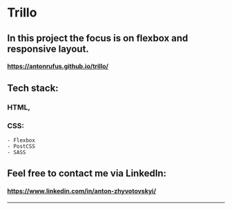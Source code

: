 # Trillo 

## In this project the focus is on flexbox and responsive layout. 

#### https://antonrufus.github.io/trillo/

## Tech stack:

  ### HTML,

  ### CSS:
    - Flexbox
    - PostCSS
    - SASS

## Feel free to contact me via LinkedIn: 

#### https://www.linkedin.com/in/anton-zhyvotovskyi/


--------
